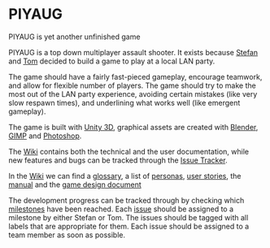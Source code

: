 PIYAUG
=======

PIYAUG is yet another unfinished game

PIYAUG is a top down multiplayer assault shooter. It exists because [Stefan](https://github.com/ramsesoriginal/) and [Tom](https://github.com/tomtrenki23) decided to build a game to play at a local LAN party.

The game should have a fairly fast-pieced gameplay, encourage teamwork, and allow for flexible number of players. The game should try to make the most out of the LAN party experience, avoiding certain mistakes (like very slow respawn times), and underlining what works well (like emergent gameplay).

The game is built with [Unity 3D](http://unity3d.com/), graphical assets are created with [Blender](http://www.blender.org/), [GIMP](http://www.gimp.org/) and [Photoshop](http://www.photoshop.com/).

The [Wiki](https://github.com/ramsesoriginal/PIYAUG/wiki) contains both the technical and the user documentation, while new features and bugs can be tracked through the [Issue Tracker](https://github.com/ramsesoriginal/PIYAUG/issues).

In the [Wiki](https://github.com/ramsesoriginal/PIYAUG/wiki) we can find a [glossary](https://github.com/ramsesoriginal/PIYAUG/wiki/Glossary), a list of [personas](https://github.com/ramsesoriginal/PIYAUG/wiki/Personas), [user stories](https://github.com/ramsesoriginal/PIYAUG/wiki/User-Stories), the [manual](https://github.com/ramsesoriginal/PIYAUG/wiki/Manual) and the [game design document](https://github.com/ramsesoriginal/PIYAUG/wiki/Game-Design-Document)

The development progress can be tracked through by checking which [milestones](https://github.com/ramsesoriginal/PIYAUG/issues/milestones) have been reached. Each [issue](https://github.com/ramsesoriginal/PIYAUG/issues) should be assigned to a milestone by either Stefan or Tom. The issues should be tagged with all labels that are appropriate for them. Each issue should be assigned to a team member as soon as possible.